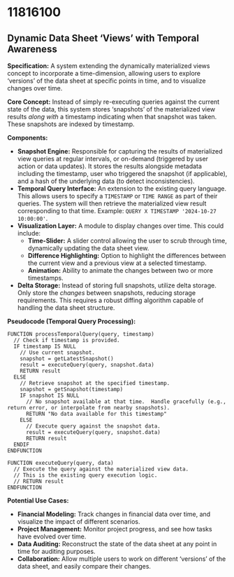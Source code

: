 # 11816100

## Dynamic Data Sheet ‘Views’ with Temporal Awareness

**Specification:** A system extending the dynamically materialized views concept to incorporate a time-dimension, allowing users to explore ‘versions’ of the data sheet at specific points in time, and to visualize changes over time.

**Core Concept:**  Instead of simply re-executing queries against the current state of the data, this system stores ‘snapshots’ of the materialized view results *along with* a timestamp indicating when that snapshot was taken.  These snapshots are indexed by timestamp.

**Components:**

*   **Snapshot Engine:**  Responsible for capturing the results of materialized view queries at regular intervals, or on-demand (triggered by user action or data updates). It stores the results alongside metadata including the timestamp, user who triggered the snapshot (if applicable), and a hash of the underlying data (to detect inconsistencies).
*   **Temporal Query Interface:**  An extension to the existing query language.  This allows users to specify a `TIMESTAMP` or `TIME RANGE` as part of their queries.  The system will then retrieve the materialized view result corresponding to that time.  Example: `QUERY X TIMESTAMP '2024-10-27 10:00:00'`.
*   **Visualization Layer:**  A module to display changes over time.  This could include:
    *   **Time-Slider:** A slider control allowing the user to scrub through time, dynamically updating the data sheet view.
    *   **Difference Highlighting:**  Option to highlight the differences between the current view and a previous view at a selected timestamp.
    *   **Animation:**  Ability to animate the changes between two or more timestamps.
*   **Delta Storage:** Instead of storing full snapshots, utilize delta storage. Only store the *changes* between snapshots, reducing storage requirements.  This requires a robust diffing algorithm capable of handling the data sheet structure.

**Pseudocode (Temporal Query Processing):**

```
FUNCTION processTemporalQuery(query, timestamp)
  // Check if timestamp is provided.
  IF timestamp IS NULL
    // Use current snapshot.
    snapshot = getLatestSnapshot()
    result = executeQuery(query, snapshot.data)
    RETURN result
  ELSE
    // Retrieve snapshot at the specified timestamp.
    snapshot = getSnapshot(timestamp)
    IF snapshot IS NULL
      // No snapshot available at that time.  Handle gracefully (e.g., return error, or interpolate from nearby snapshots).
      RETURN "No data available for this timestamp"
    ELSE
      // Execute query against the snapshot data.
      result = executeQuery(query, snapshot.data)
      RETURN result
  ENDIF
ENDFUNCTION

FUNCTION executeQuery(query, data)
  // Execute the query against the materialized view data.
  // This is the existing query execution logic.
  // RETURN result
ENDFUNCTION
```

**Potential Use Cases:**

*   **Financial Modeling:** Track changes in financial data over time, and visualize the impact of different scenarios.
*   **Project Management:**  Monitor project progress, and see how tasks have evolved over time.
*   **Data Auditing:**  Reconstruct the state of the data sheet at any point in time for auditing purposes.
*   **Collaboration:** Allow multiple users to work on different ‘versions’ of the data sheet, and easily compare their changes.